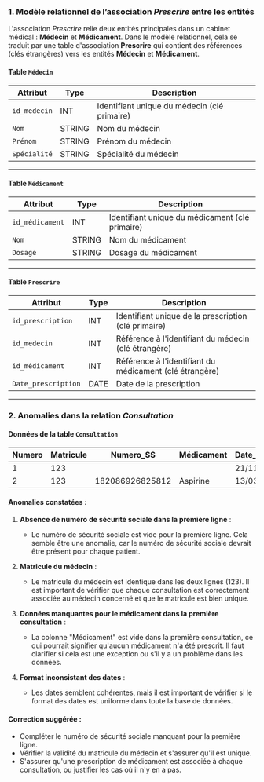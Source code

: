 ### 1. Modèle relationnel de l’association *Prescrire* entre les entités

L'association *Prescrire* relie deux entités principales dans un cabinet médical : **Médecin** et **Médicament**. Dans le modèle relationnel, cela se traduit par une table d'association **Prescrire** qui contient des références (clés étrangères) vers les entités **Médecin** et **Médicament**.

#### Table `Médecin`

| **Attribut**       | **Type**           | **Description**                                |
|--------------------|--------------------|------------------------------------------------|
| `id_medecin`       | INT                | Identifiant unique du médecin (clé primaire)   |
| `Nom`              | STRING             | Nom du médecin                                 |
| `Prénom`           | STRING             | Prénom du médecin                              |
| `Spécialité`       | STRING             | Spécialité du médecin                          |

---

#### Table `Médicament`

| **Attribut**       | **Type**           | **Description**                                |
|--------------------|--------------------|------------------------------------------------|
| `id_médicament`    | INT                | Identifiant unique du médicament (clé primaire)|
| `Nom`              | STRING             | Nom du médicament                              |
| `Dosage`           | STRING             | Dosage du médicament                           |

---

#### Table `Prescrire`

| **Attribut**       | **Type**           | **Description**                                |
|--------------------|--------------------|------------------------------------------------|
| `id_prescription`  | INT                | Identifiant unique de la prescription (clé primaire) |
| `id_medecin`       | INT                | Référence à l'identifiant du médecin (clé étrangère) |
| `id_médicament`    | INT                | Référence à l'identifiant du médicament (clé étrangère) |
| `Date_prescription`| DATE               | Date de la prescription                        |

---

### 2. Anomalies dans la relation *Consultation*

#### Données de la table `Consultation`

| **Numero** | **Matricule** | **Numero_SS**         | **Médicament** | **Date_consult** |
|------------|---------------|-----------------------|----------------|------------------|
| 1          | 123           |                       |                | 21/11/2019       |
| 2          | 123           | 182086926825812       | Aspirine       | 13/03/2019       |

#### Anomalies constatées :

1. **Absence de numéro de sécurité sociale dans la première ligne** :
   - Le numéro de sécurité sociale est vide pour la première ligne. Cela semble être une anomalie, car le numéro de sécurité sociale devrait être présent pour chaque patient.

2. **Matricule du médecin** :
   - Le matricule du médecin est identique dans les deux lignes (123). Il est important de vérifier que chaque consultation est correctement associée au médecin concerné et que le matricule est bien unique.

3. **Données manquantes pour le médicament dans la première consultation** :
   - La colonne "Médicament" est vide dans la première consultation, ce qui pourrait signifier qu'aucun médicament n'a été prescrit. Il faut clarifier si cela est une exception ou s'il y a un problème dans les données.

4. **Format inconsistant des dates** :
   - Les dates semblent cohérentes, mais il est important de vérifier si le format des dates est uniforme dans toute la base de données.

#### Correction suggérée :

- Compléter le numéro de sécurité sociale manquant pour la première ligne.
- Vérifier la validité du matricule du médecin et s'assurer qu'il est unique.
- S'assurer qu'une prescription de médicament est associée à chaque consultation, ou justifier les cas où il n'y en a pas.
